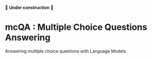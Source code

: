 🚧 **Under construction** 🚧 
 
# mcQA : Multiple Choice Questions Answering 

Answering multiple choice questions with Language Models.

